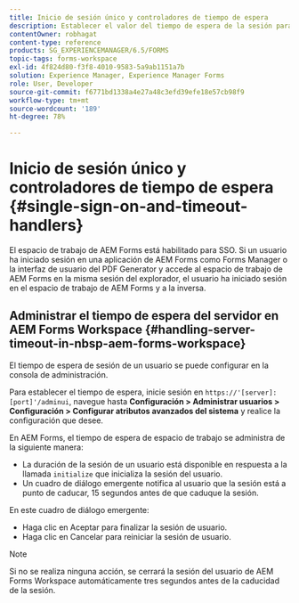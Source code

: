 ```yaml
---
title: Inicio de sesión único y controladores de tiempo de espera
description: Establecer el valor del tiempo de espera de la sesión para AEM Forms Workspace.
contentOwner: robhagat
content-type: reference
products: SG_EXPERIENCEMANAGER/6.5/FORMS
topic-tags: forms-workspace
exl-id: 4f824d80-f3f8-4010-9583-5a9ab1151a7b
solution: Experience Manager, Experience Manager Forms
role: User, Developer
source-git-commit: f6771bd1338a4e27a48c3efd39efe18e57cb98f9
workflow-type: tm+mt
source-wordcount: '189'
ht-degree: 78%

---
```


# Inicio de sesión único y controladores de tiempo de espera {#single-sign-on-and-timeout-handlers}

El espacio de trabajo de AEM Forms está habilitado para SSO. Si un usuario ha iniciado sesión en una aplicación de AEM Forms como Forms Manager o la interfaz de usuario del PDF Generator y accede al espacio de trabajo de AEM Forms en la misma sesión del explorador, el usuario ha iniciado sesión en el espacio de trabajo de AEM Forms y a la inversa.

## Administrar el tiempo de espera del servidor en AEM Forms Workspace {#handling-server-timeout-in-nbsp-aem-forms-workspace}

El tiempo de espera de sesión de un usuario se puede configurar en la consola de administración.

Para establecer el tiempo de espera, inicie sesión en `https://'[server]:[port]'/adminui`, navegue hasta **Configuración > Administrar usuarios > Configuración > Configurar atributos avanzados del sistema** y realice la configuración que desee.

En AEM Forms, el tiempo de espera de espacio de trabajo se administra de la siguiente manera:

* La duración de la sesión de un usuario está disponible en respuesta a la llamada `initialize` que inicializa la sesión del usuario.
* Un cuadro de diálogo emergente notifica al usuario que la sesión está a punto de caducar, 15 segundos antes de que caduque la sesión.

En este cuadro de diálogo emergente:

* Haga clic en Aceptar para finalizar la sesión de usuario.
* Haga clic en Cancelar para reiniciar la sesión de usuario.

>[!NOTE]
>
>Si no se realiza ninguna acción, se cerrará la sesión del usuario de AEM Forms Workspace automáticamente tres segundos antes de la caducidad de la sesión.
